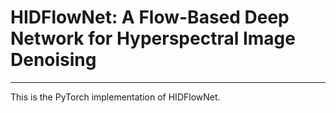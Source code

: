 # HIDFlowNet: A Flow-Based Deep Network for Hyperspectral Image Denoising
***
This is the PyTorch implementation of HIDFlowNet. 